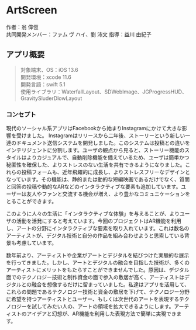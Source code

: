 # ArtScreen
作者：翁 偉恆  
共同開発メンバー：ファム ヴ ハイ、劉 沛文
指導：益川 由紀子

## アプリ概要
> 対象端末、OS：iOS 13.6  
開発環境：xcode 11.6  
開発言語：swift 5.1    
使用ライブラリ：WaterfallLayout、SDWebImage、JGProgressHUD、GravitySluderDlowLayout  

### コンセプト
現代のソーシャル系アプリはFacebookから始まりInstagramにかけて大きな影響を受けました。 Instagramはリリースから二年後、ストーリーという新しい一連のドキュメント送信システムを開発しました。このシステムは投稿との違いをインテリジェントに分割します。ユーザの観点から見ると、ストーリー機能のスタイルはよりカジュアルで、自動削除機能を備えているため、ユーザは簡単かつ秘匿性を確保した、よりストレスのない生活を共有できるようになりました。これらの投稿フォームも、近年飛躍的に成長し、よりストレスフリーなデザインとなっています。その機能は、静的または動的な短編映画であるだけでなく、質問と回答の投稿や動的なARなどのインタラクティブな要素も追加しています。ユーザーは友人やファンと交流する機会が増え、より豊かなコミュニケーションをとることができます。

このように人々の生活に「インタラクティブな体験」を与えることが、よりユーザの活動を活発にすると考えています。今回のプロジェクトはAR機能を利用し、アートの分野にインタラクティブな要素を取り入れています。これは数名のアーティストが、デジタル技術と自分の作品を組み合わせようと思索している背景も考慮しています。

数年前より、アーティストや企業がアートとデジタルを結びつけた実験的な展示を行ってきました。しかし、アートとデジタルの融合を目指した技術が、多くのアーティストにメリットをもたらすことができませんでした。原因は、デジタル面でのテクノロジー技術と制作資金の面で参入の敷居が高く、アーティストはデジタルとの融合を想像するだけに留まっていました。私達はアプリを活用して、これらの問題であるテクノロジー技術と資金の敷居を下げて、テクノロジー分野に希望を持つアーティストとユーザー、もしくは次世代のアートを表現するテクノロジーを試してみたい人の、アートの領域を拡大できるようにします。アーティストのアイデアと幻想が、AR機能を利用した表現方法で簡単に実現できます。
